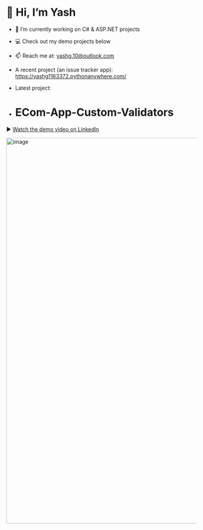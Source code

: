 
# 👋 Hi, I’m Yash
- 🔭 I’m currently working on C# & ASP.NET projects
- 💻 Check out my demo projects below
- 📫 Reach me at: yashg.10@outlook.com
- A recent project (an issue tracker app): https://yashg1163372.pythonanywhere.com/

- Latest project:
- # ECom-App-Custom-Validators
▶️ [Watch the demo video on LinkedIn](https://www.linkedin.com/feed/update/urn:li:ugcPost:7353198931930988544)

<img width="1918" height="1018" alt="image" src="https://github.com/user-attachments/assets/d8d212ce-20d1-4800-a815-7140db7287f5" />
